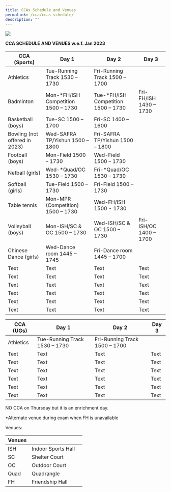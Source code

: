 ```yaml
---
title: CCAs Schedule and Venues
permalink: /cca/ccas-schedule/
description: ""
---
```

![](/images/MG_9935eee.jpg)


**CCA SCHEDULE AND VENUES w.e.f. Jan 2023**

| CCA (Sports) | Day 1 | Day 2 | Day 3 |  
| -------- | -------- | -------- | -------- | 
| Athletics    | Tue-Running Track 1530 – 1730     | Fri-Running Track 1500 – 1700     |   
| Badminton    | Mon-\*FH/ISH Competition 1500 – 1730     | Tue-\*FH/ISH Competition 1500 – 1730     | Fri-FH/ISH 1430 – 1730    |
| Basketball (boys)     | Tue-SC 1500 – 1700     | Fri-SC 1400 – 1600     |      |
| Bowling (not offered in 2023)     | Wed-SAFRA TP/Yishun 1500 – 1800     | Fri-SAFRA TP/Yishun 1500 – 1800     |      |
| Football (boys)     | Mon-Field 1500 – 1730     | Wed-Field 1500 – 1730     |      |
| Netball (girls)     | Wed-\*Quad/OC 1530 – 1730     | Fri-\*Quad/OC 1530 – 1730     |      |
| Softball (girls)     | Tue-Field 1500 – 1730     | Fri-Field 1500 – 1730     |      |
| Table tennis    | Mon-MPR (Competition) 1500 – 1730     | Wed-FH/ISH 1500 - 1730    |      |
| Volleyball (boys)     | Mon-ISH/SC & OC 1500 – 1730     | Wed-ISH/SC & OC 1500 – 1730     | Fri-ISH/OC 1400 – 1700     |
| Chinese Dance (girls)     | Wed-Dance room 1445 – 1745     | Fri-Dance room 1445 – 1700     |      |
| Text     | Text     | Text     | Text     |
| Text     | Text     | Text     | Text     |
| Text     | Text     | Text     | Text     |
| Text     | Text     | Text     | Text     |
| Text     | Text     | Text     | Text     |
| Text     | Text     | Text     | Text     |


| CCA (UGs) | Day 1 | Day 2 | Day 3 |  
| -------- | -------- | -------- | -------- | 
| Athletics    | Tue-Running Track 1530 – 1730     | Fri-Running Track 1500 – 1700     |  
| Text     | Text     | Text     | Text     |
| Text     | Text     | Text     | Text     |
| Text     | Text     | Text     | Text     |
| Text     | Text     | Text     | Text     |
| Text     | Text     | Text     | Text     |
| Text     | Text     | Text     | Text     |


NO CCA on Thursday but it is an enrichment day.

\*Alternate venue during exam when FH is unavailable


Venues:

| Venues |  |  |
| -------- | -------- | -------- |
| ISH     | Indoor Sports Hall     |      |
| SC     | Shelter Court     |     |
| OC     | Outdoor Court     |     |
| Quad    | Quadrangle     |     |
| FH    | Friendship Hall     |     |